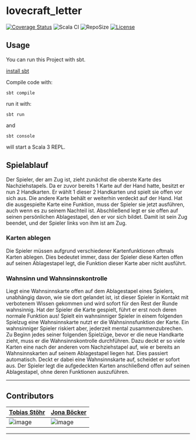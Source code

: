 # lovecraft_letter

[![Coverage Status](https://coveralls.io/repos/github/TobiasReyEye/lovecraft_letter/badge.svg?branch=main)](https://coveralls.io/github/TobiasReyEye/lovecraft_letter?branch=DeveloperBranch)
![Scala CI](https://github.com/TobiasReyEye/lovecraft_letter/actions/workflows/scala.yml/badge.svg)
![RepoSize](https://img.shields.io/github/repo-size/TobiasReyEye/lovecraft_letter)
[![License](https://img.shields.io/github/license/TobiasReyEye/lovecraft_letter?color=green)](https://cdn130.picsart.com/272563229032201.jpg?r1024x1024)


## Usage

You can run this Project with sbt.

[install sbt](https://www.scala-sbt.org/1.x/docs/Setup.html)

Compile code with:
```
sbt compile
```
run it with:
```
sbt run
```
and
```
sbt console
```
will start a Scala 3 REPL.

## Spielablauf

Der Spieler, der am Zug ist, zieht zunächst die oberste Karte des
Nachziehstapels. Da er zuvor
bereits 1 Karte auf der Hand hatte, besitzt er nun 2 Handkarten.
Er wählt 1 dieser 2 Handkarten und spielt sie offen vor sich aus. Die
andere Karte behält er weiterhin verdeckt auf der Hand.
Hat die ausgespielte Karte eine Funktion, muss der Spieler sie jetzt
ausführen, auch wenn es zu seinem Nachteil ist. Abschließend legt er
sie offen auf seinen persönlichen Ablagestapel, den er vor sich bildet.
Damit ist sein Zug beendet, und der Spieler links von ihm ist am Zug.

### Karten ablegen
Die Spieler müssen aufgrund verschiedener Kartenfunktionen oftmals
Karten ablegen. Dies bedeutet immer, dass der Spieler diese Karten offen
auf seinen Ablagestapel legt, die Funktion dieser Karte aber nicht ausführt.

### Wahnsinn und Wahnsinnskontrolle
Liegt eine Wahnsinnskarte offen auf dem Ablagestapel eines Spielers,
unabhängig davon, wie sie dort gelandet ist, ist dieser Spieler in Kontakt
mit verbotenem Wissen gekommen und wird sofort für den Rest der
Runde wahnsinnig. Hat der Spieler die Karte gespielt, führt er erst noch
deren normale Funktion aus!
Spielt ein wahnsinniger Spieler in einem folgenden Spielzug eine
Wahnsinnskarte nutzt er die Wahnsinnsfunktion der Karte.
Ein wahnsinniger Spieler riskiert aber, jederzeit mental zusammenzubrechen.
Zu Beginn jedes seiner folgenden Spielzüge, bevor er die
neue Handkarte zieht, muss er die Wahnsinnskontrolle durchführen.
Dazu deckt er so viele Karten eine nach der anderen vom Nachziehstapel
auf, wie er bereits an Wahnsinnskarten auf seinem Ablagestapel liegen
hat. Dies passiert automatisch.
Deckt er dabei eine Wahnsinnskarte auf, scheidet er sofort aus.
Der Spieler legt die aufgedeckten Karten anschließend offen
auf seinen Ablagestapel, ohne deren Funktionen auszuführen.


---

## Contributors
| [Tobias Stöhr](https://github.com/TobiasReyEye)  |  [Jona Böcker](https://github.com/jbcker) | 
|---|---|
| ![image](https://github-readme-streak-stats.herokuapp.com/?user=TobiasReyEye) | ![image](https://github-readme-streak-stats.herokuapp.com/?user=jbcker)  |

---